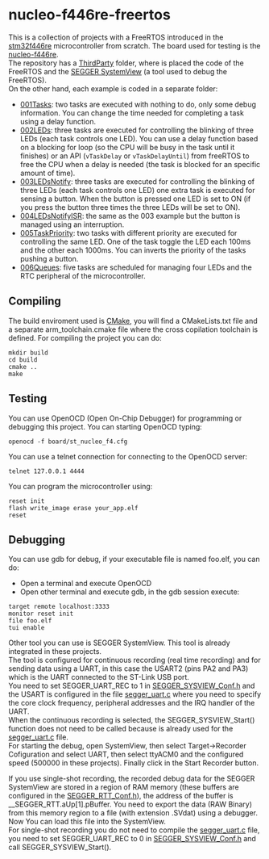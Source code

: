 # nucleo-f446re-freertos
This is a collection of projects with a FreeRTOS introduced in the [stm32f446re](https://www.st.com/en/microcontrollers-microprocessors/stm32f446re.html) microcontroller from scratch. The board used for testing is the [nucleo-f446re](https://www.st.com/en/evaluation-tools/nucleo-f446re.html).  
The repository has a [ThirdParty](ThirdParty) folder, where is placed the code of the FreeRTOS and the [SEGGER SystemView](https://www.segger.com/products/development-tools/systemview/) (a tool used to debug the FreeRTOS).  
On the other hand, each example is coded in a separate folder:
- [001Tasks](001Tasks): two tasks are executed with nothing to do, only some debug information. You can change the time needed for completing a task using a delay function.
- [002LEDs](002LEDs): three tasks are executed for controlling the blinking of three LEDs (each task controls one LED). You can use a delay function based on a blocking for loop (so the CPU will be busy in the task until it finishes) or an API (```vTaskDelay``` or ```vTaskDelayUntil```) from freeRTOS to free the CPU when a delay is needed (the task is blocked for an specific amount of time).
- [003LEDsNotify](003LEDsNotify): three tasks are executed for controlling the blinking of three LEDs (each task controls one LED) one extra task is executed for sensing a button. When the button is pressed one LED is set to ON (if you press the button three times the three LEDs will be set to ON).
- [004LEDsNotifyISR](004LEDsNotifyISR): the same as the 003 example but the button is managed using an interruption.
- [005TaskPriority](005TaskPriority): two tasks with different priority are executed for controlling the same LED. One of the task toggle the LED each 100ms and the other each 1000ms. You can inverts the priority of the tasks pushing a button.
- [006Queues](006Queues): five tasks are scheduled for managing four LEDs and the RTC peripheral of the microcontroller.

## Compiling
The build enviroment used is [CMake](https://cmake.org/), you will find a CMakeLists.txt file and a separate arm_toolchain.cmake file where the cross copilation toolchain is defined. For compiling the project you can do:
```console
mkdir build
cd build
cmake ..
make
```

## Testing
You can use OpenOCD (Open On-Chip Debugger) for programming or debugging this project. You can starting OpenOCD typing:
```console
openocd -f board/st_nucleo_f4.cfg
```
You can use a telnet connection for connecting to the OpenOCD server:
```console
telnet 127.0.0.1 4444
```
You can program the microcontroller using:
```console
reset init
flash write_image erase your_app.elf
reset
```

## Debugging
You can use gdb for debug, if your executable file is named foo.elf, you can do:
- Open a terminal and execute OpenOCD
- Open other terminal and execute gdb, in the gdb session execute:
```console
target remote localhost:3333
monitor reset init
file foo.elf
tui enable
```
Other tool you can use is SEGGER SystemView. This tool is already integrated in these projects.  
The tool is configured for continuous recording (real time recording) and for sending data using a UART, in this case the USART2 (pins PA2 and PA3) which is the UART connected to the ST-Link USB port.  
You need to set SEGGER_UART_REC to 1 in [SEGGER_SYSVIEW_Conf.h](ThirdParty/SEGGER/Config/SEGGER_SYSVIEW_Conf.h) and the USART is configured in the file [segger_uart.c](ThirdParty/SEGGER/Rec/segger_uart.c) where you need to specify the core clock frequency, peripheral addresses and the IRQ handler of the UART.  
When the continuous recording is selected, the SEGGER_SYSVIEW_Start() function does not need to be called because is already used for the [segger_uart.c](ThirdParty/SEGGER/Rec/segger_uart.c) file.  
For starting the debug, open SystemView, then select Target->Recorder Cofiguration and select UART, then select ttyACM0 and the configured speed (500000 in these projects). Finally click in the Start Recorder button.

If you use single-shot recording, the recorded debug data for the SEGGER SystemView are stored in a region of RAM memory (these buffers are configured in the [SEGGER_RTT_Conf.h](ThirdParty/SEGGER/Config/SEGGER_RTT_Conf.h)), the address of the buffer is __SEGGER_RTT.aUp[1].pBuffer. You need to export the data (RAW Binary) from this memory region to a file (with extension .SVdat) using a debugger. Now You can load this file into the SystemView.  
For single-shot recording you do not need to compile the [segger_uart.c](ThirdParty/SEGGER/Rec/segger_uart.c) file, you need to set SEGGER_UART_REC to 0 in [SEGGER_SYSVIEW_Conf.h](ThirdParty/SEGGER/Config/SEGGER_SYSVIEW_Conf.h) and call SEGGER_SYSVIEW_Start().
